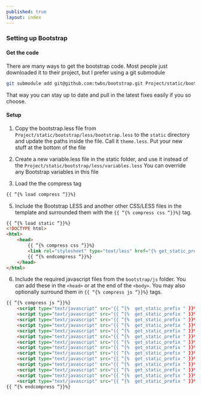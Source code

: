 ```yaml
---
published: true
layout: index
---
```


### Setting up Bootstrap

#### Get the code
There are many ways to get the bootstrap code. Most people just downloaded it to their project, but I prefer using a git submodule
```bash
git submodule add git@github.com:twbs/bootstrap.git Project/static/bootstrap
```
That way you can stay up to date and pull in the latest fixes easily if you so choose.
#### Setup
1. Copy the bootstrap.less file from `Project/static/bootstrap/less/bootstrap.less` to the `static` directory and update the paths inside the file. Call it `theme.less`. Put your new stuff at the bottom of the file

2. Create a new variable.less file in the static folder, and use it instead of the `Project/static/bootstrap/less/variables.less`
You can override any Bootstrap variables in this file

4. Load the the compress tag
```html
{{ “{% load compress “}}%}
```

5. Include the Bootstrap LESS and another other CSS/LESS files in the template and surrounded them with the `{{ “{% compress css “}}%}` tag.
```html
{{ “{% load static “}}%}
<!DOCTYPE html>
<html>
	<head>
    	{{ “{% compress css “}}%}
		<link rel="stylesheet" type="text/less" href="{% get_static_prefix %}theme.less" media="screen">
        {{ “{% endcompress “}}%}
    </head>
</html>
```
6. Include the required javascript files from the `bootstrap/js` folder. You can add these in the `<head>` or at the end of the `<body>`. You may also optionally surround them in `{{ “{% compress js “}}%}` tags.

```html
{{ “{% compress js “}}%}
	<script type="text/javascript" src="{{ “{%  get_static_prefix " }}%}js/jquery-1.10.1.js"></script>
	<script type="text/javascript" src="{{ “{%  get_static_prefix " }}%}bootstrap/js/bootstrap-affix.js"></script>
	<script type="text/javascript" src="{{ “{%  get_static_prefix " }}%}bootstrap/js/bootstrap-alert.js"></script>
	<script type="text/javascript" src="{{ “{%  get_static_prefix " }}%}bootstrap/js/bootstrap-button.js"></script>
	<script type="text/javascript" src="{{ “{%  get_static_prefix " }}%}bootstrap/js/bootstrap-carousel.js"></script>
	<script type="text/javascript" src="{{ “{%  get_static_prefix " }}%}bootstrap/js/bootstrap-collapse.js"></script>
	<script type="text/javascript" src="{{ “{%  get_static_prefix " }}%}bootstrap/js/bootstrap-dropdown.js"></script>
	<script type="text/javascript" src="{{ “{%  get_static_prefix " }}%}bootstrap/js/bootstrap-modal.js"></script>
	<script type="text/javascript" src="{{ “{%  get_static_prefix " }}%}bootstrap/js/bootstrap-tooltip.js"></script>
	<script type="text/javascript" src="{{ “{%  get_static_prefix " }}%}bootstrap/js/bootstrap-popover.js"></script>
	<script type="text/javascript" src="{{ “{%  get_static_prefix " }}%}bootstrap/js/bootstrap-scrollspy.js"></script>
	<script type="text/javascript" src="{{ “{%  get_static_prefix " }}%}bootstrap/js/bootstrap-tab.js"></script>
	<script type="text/javascript" src="{{ “{%  get_static_prefix " }}%}bootstrap/js/bootstrap-transition.js"></script>
    <script type="text/javascript" src="{{ “{%  get_static_prefix " }}%}bootstrap/js/bootstrap-typeahead.js"></script>
{{ “{% endcompress “}}%}
```